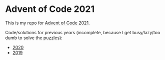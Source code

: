 # Advent of Code 2021
This is my repo for [Advent of Code 2021](https://adventofcode.com).

Code/solutions for previous years (incomplete, because I get busy/lazy/too dumb to solve the puzzles):
* [2020](https://github.com/lsterzinger/advent_of_code_2020)
* [2019](https://github.com/lsterzinger/advent-of-code-2019)